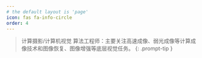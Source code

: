 ```yaml
---
# the default layout is 'page'
icon: fas fa-info-circle
order: 4
---
```


> 计算摄影/计算机视觉 算法工程师：主要关注高速成像、弱光成像等计算成像技术和图像恢复、图像增强等底层视觉任务。
{: .prompt-tip }
